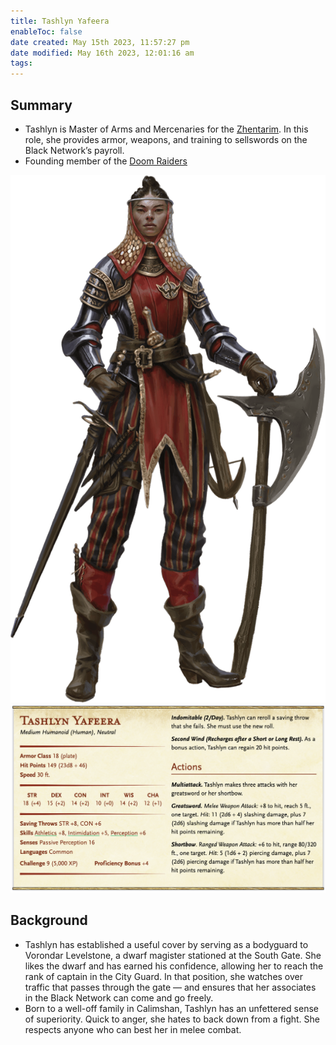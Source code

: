 ```yaml
---
title: Tashlyn Yafeera
enableToc: false
date created: May 15th 2023, 11:57:27 pm
date modified: May 16th 2023, 12:01:16 am
tags: 
---
```

## Summary
- Tashlyn is Master of Arms and Mercenaries for the [Zhentarim](content/Factions/Zhentarim.md). In this role, she provides armor, weapons, and training to sellswords on the Black Network’s payroll.
- Founding member of the [Doom Raiders](content/Factions/Doom%20Raiders.md)

![](../attachments/Pasted%20image%2020230515235853.png)
![](../attachments/Pasted%20image%2020230515235918.png)

## Background
- Tashlyn has established a useful cover by serving as a bodyguard to Vorondar Levelstone, a dwarf magister stationed at the South Gate. She likes the dwarf and has earned his confidence, allowing her to reach the rank of captain in the City Guard. In that position, she watches over traffic that passes through the gate — and ensures that her associates in the Black Network can come and go freely.
- Born to a well-off family in Calimshan, Tashlyn has an unfettered sense of superiority. Quick to anger, she hates to back down from a fight. She respects anyone who can best her in melee combat.
